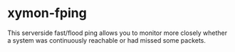 # xymon-fping
This serverside fast/flood ping allows you to monitor more closely whether a system was continuously reachable or had missed some packets.
